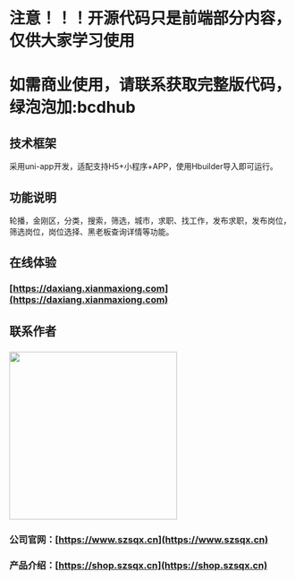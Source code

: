 
# 注意！！！开源代码只是前端部分内容，仅供大家学习使用
# 如需商业使用，请联系获取完整版代码，绿泡泡加:bcdhub

## 技术框架
采用uni-app开发，适配支持H5+小程序+APP，使用Hbuilder导入即可运行。

## 功能说明
轮播，金刚区，分类，搜索，筛选，城市，求职、找工作，发布求职，发布岗位，筛选岗位，岗位选择、黑老板查询详情等功能。

## 在线体验
### [https://daxiang.xianmaxiong.com](https://daxiang.xianmaxiong.com)

## 联系作者
### <img src="https://shop.szsqx.cn/images/qrcode.jpg" width="300" height="300">

### 公司官网：[https://www.szsqx.cn](https://www.szsqx.cn)
### 产品介绍：[https://shop.szsqx.cn](https://shop.szsqx.cn)